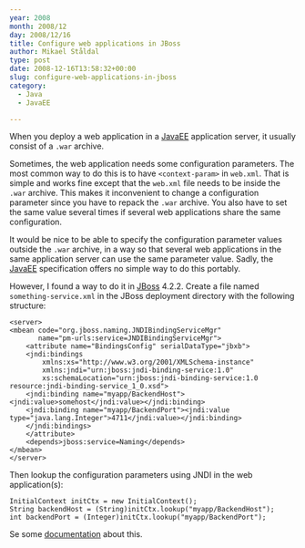 ```yaml
---
year: 2008
month: 2008/12
day: 2008/12/16
title: Configure web applications in JBoss
author: Mikael Ståldal
type: post
date: 2008-12-16T13:58:32+00:00
slug: configure-web-applications-in-jboss
category:
  - Java
  - JavaEE

---
```

When you deploy a web application in a [JavaEE][1] application server, it usually consist of a `.war` archive. 

Sometimes, the web application needs some configuration parameters. The most common way to do this is to have `<context-param>` in `web.xml`. That is simple and works fine except that the `web.xml` file needs to be inside the `.war` archive. This makes it inconvenient to change a configuration parameter since you have to repack the `.war` archive. You also have to set the same value several times if several web applications share the same configuration.

It would be nice to be able to specify the configuration parameter values outside the `.war` archive, in a way so that several web applications in the same application server can use the same parameter value. Sadly, the [JavaEE][1] specification offers no simple way to do this portably.

However, I found a way to do it in [JBoss][2] 4.2.2. Create a file named `something-service.xml` in the JBoss deployment directory with the following structure:

```
<server>
<mbean code="org.jboss.naming.JNDIBindingServiceMgr"
       name="pm-urls:service=JNDIBindingServiceMgr">
    <attribute name="BindingsConfig" serialDataType="jbxb">
    <jndi:bindings
        xmlns:xs="http://www.w3.org/2001/XMLSchema-instance"
        xmlns:jndi="urn:jboss:jndi-binding-service:1.0"
        xs:schemaLocation="urn:jboss:jndi-binding-service:1.0 resource:jndi-binding-service_1_0.xsd">
    <jndi:binding name="myapp/BackendHost"><jndi:value>somehost</jndi:value></jndi:binding>
    <jndi:binding name="myapp/BackendPort"><jndi:value type="java.lang.Integer">4711</jndi:value></jndi:binding>
    </jndi:bindings>
    </attribute>
    <depends>jboss:service=Naming</depends>
</mbean>
</server> 

```

Then lookup the configuration parameters using JNDI in the web application(s):

```
InitialContext initCtx = new InitialContext();
String backendHost = (String)initCtx.lookup("myapp/BackendHost");
int backendPort = (Integer)initCtx.lookup("myapp/BackendPort");
```

Se some [documentation][3] about this.

 [1]: http://java.sun.com/javaee/
 [2]: http://www.jboss.org/
 [3]: http://www.redhat.com/docs/manuals/jboss/jboss-eap-4.2/doc/Server_Configuration_Guide/Additional_Naming_MBeans-JNDI_Binding_Manager.html